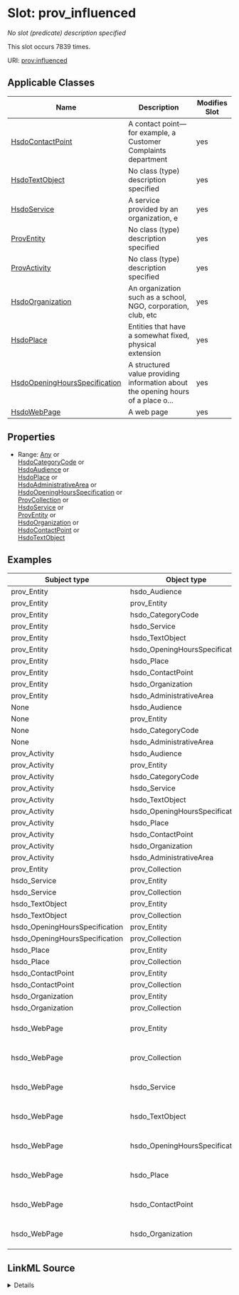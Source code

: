

# Slot: prov_influenced


_No slot (predicate) description specified_






This slot occurs 7839 times.


URI: [prov:influenced](http://www.w3.org/ns/prov#influenced)



<!-- no inheritance hierarchy -->





## Applicable Classes

| Name | Description | Modifies Slot |
| --- | --- | --- |
| [HsdoContactPoint](../classes/HsdoContactPoint.md) | A contact point&#x2014;for example, a Customer Complaints department |  yes  |
| [HsdoTextObject](../classes/HsdoTextObject.md) | No class (type) description specified |  yes  |
| [HsdoService](../classes/HsdoService.md) | A service provided by an organization, e |  yes  |
| [ProvEntity](../classes/ProvEntity.md) | No class (type) description specified |  yes  |
| [ProvActivity](../classes/ProvActivity.md) | No class (type) description specified |  yes  |
| [HsdoOrganization](../classes/HsdoOrganization.md) | An organization such as a school, NGO, corporation, club, etc |  yes  |
| [HsdoPlace](../classes/HsdoPlace.md) | Entities that have a somewhat fixed, physical extension |  yes  |
| [HsdoOpeningHoursSpecification](../classes/HsdoOpeningHoursSpecification.md) | A structured value providing information about the opening hours of a place o... |  yes  |
| [HsdoWebPage](../classes/HsdoWebPage.md) | A web page |  yes  |







## Properties

* Range: [Any](../classes/Any.md)&nbsp;or&nbsp;<br />[HsdoCategoryCode](../classes/HsdoCategoryCode.md)&nbsp;or&nbsp;<br />[HsdoAudience](../classes/HsdoAudience.md)&nbsp;or&nbsp;<br />[HsdoPlace](../classes/HsdoPlace.md)&nbsp;or&nbsp;<br />[HsdoAdministrativeArea](../classes/HsdoAdministrativeArea.md)&nbsp;or&nbsp;<br />[HsdoOpeningHoursSpecification](../classes/HsdoOpeningHoursSpecification.md)&nbsp;or&nbsp;<br />[ProvCollection](../classes/ProvCollection.md)&nbsp;or&nbsp;<br />[HsdoService](../classes/HsdoService.md)&nbsp;or&nbsp;<br />[ProvEntity](../classes/ProvEntity.md)&nbsp;or&nbsp;<br />[HsdoOrganization](../classes/HsdoOrganization.md)&nbsp;or&nbsp;<br />[HsdoContactPoint](../classes/HsdoContactPoint.md)&nbsp;or&nbsp;<br />[HsdoTextObject](../classes/HsdoTextObject.md)






## Examples

| Subject type | Object type | Example subject | Example object | Occurrences |
| --- | --- | --- | --- | --- |
| prov_Entity | hsdo_Audience | dreamkg:data/sql | dreamkg:category/audience/AbuseOrNeglectSurvivors | 162 |
| prov_Entity | prov_Entity | dreamkg:data/sql | dreamkg:category/audience/AbuseOrNeglectSurvivors | 5513 |
| prov_Entity | hsdo_CategoryCode | dreamkg:data/sql | dreamkg:category/availability/Available | 314 |
| prov_Entity | hsdo_Service | dreamkg:data/sql | dreamkg:service/4542572480692224 | 261 |
| prov_Entity | hsdo_TextObject | dreamkg:data/sql | dreamkg:service/desc/4542572480692224 | 261 |
| prov_Entity | hsdo_OpeningHoursSpecification | dreamkg:data/sql | dreamkg:service/hours/friday/4542572480692224 | 1827 |
| prov_Entity | hsdo_Place | dreamkg:data/sql | dreamkg:service/location/4542572480692224 | 261 |
| prov_Entity | hsdo_ContactPoint | dreamkg:data/sql | dreamkg:service/phone/4542572480692224 | 261 |
| prov_Entity | hsdo_Organization | dreamkg:data/sql | dreamkg:service/provider/4542572480692224 | 261 |
| prov_Entity | hsdo_AdministrativeArea | dreamkg:data/sql | dreamkg:zip/17602 | 78 |
| None | hsdo_Audience | dreamkg:file/AuntBertha/UpToDateVersions/Final_Temporary_Shelter_20240109.csv | dreamkg:category/audience/YoungAdults | 243 |
| None | prov_Entity | dreamkg:file/AuntBertha/UpToDateVersions/Final_Temporary_Shelter_20240109.csv | dreamkg:zip/19320 | 831 |
| None | hsdo_CategoryCode | dreamkg:file/AuntBertha/UpToDateVersions/Final_Temporary_Shelter_20240109.csv | dreamkg:category/service/other/WeatherRelief | 471 |
| None | hsdo_AdministrativeArea | dreamkg:file/AuntBertha/UpToDateVersions/Final_Temporary_Shelter_20240109.csv | dreamkg:zip/19320 | 117 |
| prov_Activity | hsdo_Audience | dreamkg:process/run/ontop-CM | dreamkg:category/audience/AbuseOrNeglectSurvivors | 81 |
| prov_Activity | prov_Entity | dreamkg:process/run/ontop-CM | dreamkg:category/audience/AbuseOrNeglectSurvivors | 1495 |
| prov_Activity | hsdo_CategoryCode | dreamkg:process/run/ontop-CM | dreamkg:category/availability/Available | 157 |
| prov_Activity | hsdo_Service | dreamkg:process/run/ontop-CM | dreamkg:service/4542572480692224 | 87 |
| prov_Activity | hsdo_TextObject | dreamkg:process/run/ontop-CM | dreamkg:service/desc/4542572480692224 | 87 |
| prov_Activity | hsdo_OpeningHoursSpecification | dreamkg:process/run/ontop-CM | dreamkg:service/hours/friday/4542572480692224 | 609 |
| prov_Activity | hsdo_Place | dreamkg:process/run/ontop-CM | dreamkg:service/location/4542572480692224 | 87 |
| prov_Activity | hsdo_ContactPoint | dreamkg:process/run/ontop-CM | dreamkg:service/phone/4542572480692224 | 87 |
| prov_Activity | hsdo_Organization | dreamkg:process/run/ontop-CM | dreamkg:service/provider/4542572480692224 | 87 |
| prov_Activity | hsdo_AdministrativeArea | dreamkg:process/run/ontop-CM | dreamkg:zip/17602 | 39 |
| prov_Entity | prov_Collection | dreamkg:service/4542572480692224 | dreamkg:file/kg.ttl | 1305 |
| hsdo_Service | prov_Entity | dreamkg:service/4542572480692224 | dreamkg:file/kg.ttl | 87 |
| hsdo_Service | prov_Collection | dreamkg:service/4542572480692224 | dreamkg:file/kg.ttl | 87 |
| hsdo_TextObject | prov_Entity | dreamkg:service/desc/4542572480692224 | dreamkg:file/kg.ttl | 87 |
| hsdo_TextObject | prov_Collection | dreamkg:service/desc/4542572480692224 | dreamkg:file/kg.ttl | 87 |
| hsdo_OpeningHoursSpecification | prov_Entity | dreamkg:service/hours/friday/4542572480692224 | dreamkg:file/kg.ttl | 609 |
| hsdo_OpeningHoursSpecification | prov_Collection | dreamkg:service/hours/friday/4542572480692224 | dreamkg:file/kg.ttl | 609 |
| hsdo_Place | prov_Entity | dreamkg:service/location/4542572480692224 | dreamkg:file/kg.ttl | 87 |
| hsdo_Place | prov_Collection | dreamkg:service/location/4542572480692224 | dreamkg:file/kg.ttl | 87 |
| hsdo_ContactPoint | prov_Entity | dreamkg:service/phone/4542572480692224 | dreamkg:file/kg.ttl | 87 |
| hsdo_ContactPoint | prov_Collection | dreamkg:service/phone/4542572480692224 | dreamkg:file/kg.ttl | 87 |
| hsdo_Organization | prov_Entity | dreamkg:service/provider/4542572480692224 | dreamkg:file/kg.ttl | 87 |
| hsdo_Organization | prov_Collection | dreamkg:service/provider/4542572480692224 | dreamkg:file/kg.ttl | 87 |
| hsdo_WebPage | prov_Entity | https://www.auntbertha.com//achievement-through-counseling-and-treatment-%2528act-1%2529--philadelphia-pa--opioid-treatment-program-%2528otp%2529/5792020391002112 | dreamkg:outside/ab | 1305 |
| hsdo_WebPage | prov_Collection | https://www.auntbertha.com//achievement-through-counseling-and-treatment-%2528act-1%2529--philadelphia-pa--opioid-treatment-program-%2528otp%2529/5792020391002112 | dreamkg:outside/ab | 87 |
| hsdo_WebPage | hsdo_Service | https://www.auntbertha.com//achievement-through-counseling-and-treatment-%2528act-1%2529--philadelphia-pa--opioid-treatment-program-%2528otp%2529/5792020391002112 | dreamkg:service/5792020391002112 | 87 |
| hsdo_WebPage | hsdo_TextObject | https://www.auntbertha.com//achievement-through-counseling-and-treatment-%2528act-1%2529--philadelphia-pa--opioid-treatment-program-%2528otp%2529/5792020391002112 | dreamkg:service/desc/5792020391002112 | 87 |
| hsdo_WebPage | hsdo_OpeningHoursSpecification | https://www.auntbertha.com//achievement-through-counseling-and-treatment-%2528act-1%2529--philadelphia-pa--opioid-treatment-program-%2528otp%2529/5792020391002112 | dreamkg:service/hours/friday/5792020391002112 | 609 |
| hsdo_WebPage | hsdo_Place | https://www.auntbertha.com//achievement-through-counseling-and-treatment-%2528act-1%2529--philadelphia-pa--opioid-treatment-program-%2528otp%2529/5792020391002112 | dreamkg:service/location/5792020391002112 | 87 |
| hsdo_WebPage | hsdo_ContactPoint | https://www.auntbertha.com//achievement-through-counseling-and-treatment-%2528act-1%2529--philadelphia-pa--opioid-treatment-program-%2528otp%2529/5792020391002112 | dreamkg:service/phone/5792020391002112 | 87 |
| hsdo_WebPage | hsdo_Organization | https://www.auntbertha.com//achievement-through-counseling-and-treatment-%2528act-1%2529--philadelphia-pa--opioid-treatment-program-%2528otp%2529/5792020391002112 | dreamkg:service/provider/5792020391002112 | 87 |




## LinkML Source

<details>

```yaml
name: prov_influenced
annotations:
  count:
    tag: count
    value: 7839
  hsdo_AdministrativeArea:
    tag: hsdo_AdministrativeArea
    value: 117
  hsdo_Audience:
    tag: hsdo_Audience
    value: 243
  hsdo_CategoryCode:
    tag: hsdo_CategoryCode
    value: 471
  prov_Entity:
    tag: prov_Entity
    value: 831
description: No slot (predicate) description specified
examples:
- object:
    example_object: dreamkg:category/audience/AbuseOrNeglectSurvivors
    example_object_type: hsdo_Audience
    example_predicate: prov:influenced
    example_subject: dreamkg:data/sql
    example_subject_type: prov_Entity
- object:
    example_object: dreamkg:category/audience/AbuseOrNeglectSurvivors
    example_object_type: prov_Entity
    example_predicate: prov:influenced
    example_subject: dreamkg:data/sql
    example_subject_type: prov_Entity
- object:
    example_object: dreamkg:category/availability/Available
    example_object_type: hsdo_CategoryCode
    example_predicate: prov:influenced
    example_subject: dreamkg:data/sql
    example_subject_type: prov_Entity
- object:
    example_object: dreamkg:service/4542572480692224
    example_object_type: hsdo_Service
    example_predicate: prov:influenced
    example_subject: dreamkg:data/sql
    example_subject_type: prov_Entity
- object:
    example_object: dreamkg:service/desc/4542572480692224
    example_object_type: hsdo_TextObject
    example_predicate: prov:influenced
    example_subject: dreamkg:data/sql
    example_subject_type: prov_Entity
- object:
    example_object: dreamkg:service/hours/friday/4542572480692224
    example_object_type: hsdo_OpeningHoursSpecification
    example_predicate: prov:influenced
    example_subject: dreamkg:data/sql
    example_subject_type: prov_Entity
- object:
    example_object: dreamkg:service/location/4542572480692224
    example_object_type: hsdo_Place
    example_predicate: prov:influenced
    example_subject: dreamkg:data/sql
    example_subject_type: prov_Entity
- object:
    example_object: dreamkg:service/phone/4542572480692224
    example_object_type: hsdo_ContactPoint
    example_predicate: prov:influenced
    example_subject: dreamkg:data/sql
    example_subject_type: prov_Entity
- object:
    example_object: dreamkg:service/provider/4542572480692224
    example_object_type: hsdo_Organization
    example_predicate: prov:influenced
    example_subject: dreamkg:data/sql
    example_subject_type: prov_Entity
- object:
    example_object: dreamkg:zip/17602
    example_object_type: hsdo_AdministrativeArea
    example_predicate: prov:influenced
    example_subject: dreamkg:data/sql
    example_subject_type: prov_Entity
- object:
    example_object: dreamkg:category/audience/YoungAdults
    example_object_type: hsdo_Audience
    example_predicate: prov:influenced
    example_subject: dreamkg:file/AuntBertha/UpToDateVersions/Final_Temporary_Shelter_20240109.csv
    example_subject_type: None
- object:
    example_object: dreamkg:zip/19320
    example_object_type: prov_Entity
    example_predicate: prov:influenced
    example_subject: dreamkg:file/AuntBertha/UpToDateVersions/Final_Temporary_Shelter_20240109.csv
    example_subject_type: None
- object:
    example_object: dreamkg:category/service/other/WeatherRelief
    example_object_type: hsdo_CategoryCode
    example_predicate: prov:influenced
    example_subject: dreamkg:file/AuntBertha/UpToDateVersions/Final_Temporary_Shelter_20240109.csv
    example_subject_type: None
- object:
    example_object: dreamkg:zip/19320
    example_object_type: hsdo_AdministrativeArea
    example_predicate: prov:influenced
    example_subject: dreamkg:file/AuntBertha/UpToDateVersions/Final_Temporary_Shelter_20240109.csv
    example_subject_type: None
- object:
    example_object: dreamkg:category/audience/AbuseOrNeglectSurvivors
    example_object_type: hsdo_Audience
    example_predicate: prov:influenced
    example_subject: dreamkg:process/run/ontop-CM
    example_subject_type: prov_Activity
- object:
    example_object: dreamkg:category/audience/AbuseOrNeglectSurvivors
    example_object_type: prov_Entity
    example_predicate: prov:influenced
    example_subject: dreamkg:process/run/ontop-CM
    example_subject_type: prov_Activity
- object:
    example_object: dreamkg:category/availability/Available
    example_object_type: hsdo_CategoryCode
    example_predicate: prov:influenced
    example_subject: dreamkg:process/run/ontop-CM
    example_subject_type: prov_Activity
- object:
    example_object: dreamkg:service/4542572480692224
    example_object_type: hsdo_Service
    example_predicate: prov:influenced
    example_subject: dreamkg:process/run/ontop-CM
    example_subject_type: prov_Activity
- object:
    example_object: dreamkg:service/desc/4542572480692224
    example_object_type: hsdo_TextObject
    example_predicate: prov:influenced
    example_subject: dreamkg:process/run/ontop-CM
    example_subject_type: prov_Activity
- object:
    example_object: dreamkg:service/hours/friday/4542572480692224
    example_object_type: hsdo_OpeningHoursSpecification
    example_predicate: prov:influenced
    example_subject: dreamkg:process/run/ontop-CM
    example_subject_type: prov_Activity
- object:
    example_object: dreamkg:service/location/4542572480692224
    example_object_type: hsdo_Place
    example_predicate: prov:influenced
    example_subject: dreamkg:process/run/ontop-CM
    example_subject_type: prov_Activity
- object:
    example_object: dreamkg:service/phone/4542572480692224
    example_object_type: hsdo_ContactPoint
    example_predicate: prov:influenced
    example_subject: dreamkg:process/run/ontop-CM
    example_subject_type: prov_Activity
- object:
    example_object: dreamkg:service/provider/4542572480692224
    example_object_type: hsdo_Organization
    example_predicate: prov:influenced
    example_subject: dreamkg:process/run/ontop-CM
    example_subject_type: prov_Activity
- object:
    example_object: dreamkg:zip/17602
    example_object_type: hsdo_AdministrativeArea
    example_predicate: prov:influenced
    example_subject: dreamkg:process/run/ontop-CM
    example_subject_type: prov_Activity
- object:
    example_object: dreamkg:file/kg.ttl
    example_object_type: prov_Collection
    example_predicate: prov:influenced
    example_subject: dreamkg:service/4542572480692224
    example_subject_type: prov_Entity
- object:
    example_object: dreamkg:file/kg.ttl
    example_object_type: prov_Entity
    example_predicate: prov:influenced
    example_subject: dreamkg:service/4542572480692224
    example_subject_type: hsdo_Service
- object:
    example_object: dreamkg:file/kg.ttl
    example_object_type: prov_Collection
    example_predicate: prov:influenced
    example_subject: dreamkg:service/4542572480692224
    example_subject_type: hsdo_Service
- object:
    example_object: dreamkg:file/kg.ttl
    example_object_type: prov_Entity
    example_predicate: prov:influenced
    example_subject: dreamkg:service/desc/4542572480692224
    example_subject_type: hsdo_TextObject
- object:
    example_object: dreamkg:file/kg.ttl
    example_object_type: prov_Collection
    example_predicate: prov:influenced
    example_subject: dreamkg:service/desc/4542572480692224
    example_subject_type: hsdo_TextObject
- object:
    example_object: dreamkg:file/kg.ttl
    example_object_type: prov_Entity
    example_predicate: prov:influenced
    example_subject: dreamkg:service/hours/friday/4542572480692224
    example_subject_type: hsdo_OpeningHoursSpecification
- object:
    example_object: dreamkg:file/kg.ttl
    example_object_type: prov_Collection
    example_predicate: prov:influenced
    example_subject: dreamkg:service/hours/friday/4542572480692224
    example_subject_type: hsdo_OpeningHoursSpecification
- object:
    example_object: dreamkg:file/kg.ttl
    example_object_type: prov_Entity
    example_predicate: prov:influenced
    example_subject: dreamkg:service/location/4542572480692224
    example_subject_type: hsdo_Place
- object:
    example_object: dreamkg:file/kg.ttl
    example_object_type: prov_Collection
    example_predicate: prov:influenced
    example_subject: dreamkg:service/location/4542572480692224
    example_subject_type: hsdo_Place
- object:
    example_object: dreamkg:file/kg.ttl
    example_object_type: prov_Entity
    example_predicate: prov:influenced
    example_subject: dreamkg:service/phone/4542572480692224
    example_subject_type: hsdo_ContactPoint
- object:
    example_object: dreamkg:file/kg.ttl
    example_object_type: prov_Collection
    example_predicate: prov:influenced
    example_subject: dreamkg:service/phone/4542572480692224
    example_subject_type: hsdo_ContactPoint
- object:
    example_object: dreamkg:file/kg.ttl
    example_object_type: prov_Entity
    example_predicate: prov:influenced
    example_subject: dreamkg:service/provider/4542572480692224
    example_subject_type: hsdo_Organization
- object:
    example_object: dreamkg:file/kg.ttl
    example_object_type: prov_Collection
    example_predicate: prov:influenced
    example_subject: dreamkg:service/provider/4542572480692224
    example_subject_type: hsdo_Organization
- object:
    example_object: dreamkg:outside/ab
    example_object_type: prov_Entity
    example_predicate: prov:influenced
    example_subject: https://www.auntbertha.com//achievement-through-counseling-and-treatment-%2528act-1%2529--philadelphia-pa--opioid-treatment-program-%2528otp%2529/5792020391002112
    example_subject_type: hsdo_WebPage
- object:
    example_object: dreamkg:outside/ab
    example_object_type: prov_Collection
    example_predicate: prov:influenced
    example_subject: https://www.auntbertha.com//achievement-through-counseling-and-treatment-%2528act-1%2529--philadelphia-pa--opioid-treatment-program-%2528otp%2529/5792020391002112
    example_subject_type: hsdo_WebPage
- object:
    example_object: dreamkg:service/5792020391002112
    example_object_type: hsdo_Service
    example_predicate: prov:influenced
    example_subject: https://www.auntbertha.com//achievement-through-counseling-and-treatment-%2528act-1%2529--philadelphia-pa--opioid-treatment-program-%2528otp%2529/5792020391002112
    example_subject_type: hsdo_WebPage
- object:
    example_object: dreamkg:service/desc/5792020391002112
    example_object_type: hsdo_TextObject
    example_predicate: prov:influenced
    example_subject: https://www.auntbertha.com//achievement-through-counseling-and-treatment-%2528act-1%2529--philadelphia-pa--opioid-treatment-program-%2528otp%2529/5792020391002112
    example_subject_type: hsdo_WebPage
- object:
    example_object: dreamkg:service/hours/friday/5792020391002112
    example_object_type: hsdo_OpeningHoursSpecification
    example_predicate: prov:influenced
    example_subject: https://www.auntbertha.com//achievement-through-counseling-and-treatment-%2528act-1%2529--philadelphia-pa--opioid-treatment-program-%2528otp%2529/5792020391002112
    example_subject_type: hsdo_WebPage
- object:
    example_object: dreamkg:service/location/5792020391002112
    example_object_type: hsdo_Place
    example_predicate: prov:influenced
    example_subject: https://www.auntbertha.com//achievement-through-counseling-and-treatment-%2528act-1%2529--philadelphia-pa--opioid-treatment-program-%2528otp%2529/5792020391002112
    example_subject_type: hsdo_WebPage
- object:
    example_object: dreamkg:service/phone/5792020391002112
    example_object_type: hsdo_ContactPoint
    example_predicate: prov:influenced
    example_subject: https://www.auntbertha.com//achievement-through-counseling-and-treatment-%2528act-1%2529--philadelphia-pa--opioid-treatment-program-%2528otp%2529/5792020391002112
    example_subject_type: hsdo_WebPage
- object:
    example_object: dreamkg:service/provider/5792020391002112
    example_object_type: hsdo_Organization
    example_predicate: prov:influenced
    example_subject: https://www.auntbertha.com//achievement-through-counseling-and-treatment-%2528act-1%2529--philadelphia-pa--opioid-treatment-program-%2528otp%2529/5792020391002112
    example_subject_type: hsdo_WebPage
from_schema: dream-kg
rank: 1000
slot_uri: prov:influenced
alias: prov_influenced
domain_of:
- hsdo_ContactPoint
- hsdo_OpeningHoursSpecification
- hsdo_Organization
- hsdo_Place
- hsdo_Service
- hsdo_TextObject
- hsdo_WebPage
- prov_Activity
- prov_Entity
range: Any
any_of:
- range: hsdo_CategoryCode
- range: hsdo_Audience
- range: hsdo_Place
- range: hsdo_AdministrativeArea
- range: hsdo_OpeningHoursSpecification
- range: prov_Collection
- range: hsdo_Service
- range: prov_Entity
- range: hsdo_Organization
- range: hsdo_ContactPoint
- range: hsdo_TextObject

```
</details>